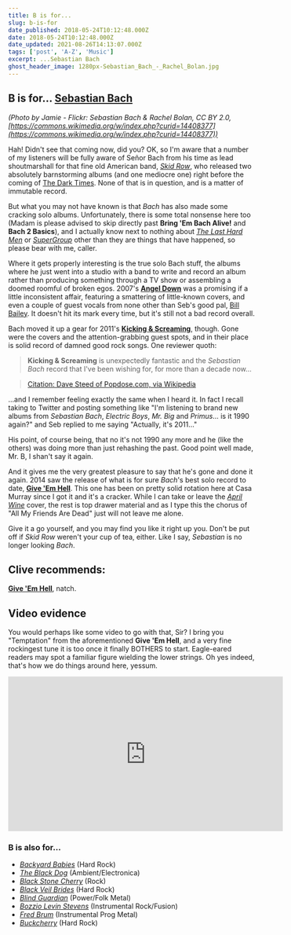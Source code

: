 ```yaml
---
title: B is for...
slug: b-is-for
date_published: 2018-05-24T10:12:48.000Z
date: 2018-05-24T10:12:48.000Z
date_updated: 2021-08-26T14:13:07.000Z
tags: ['post', 'A-Z', 'Music']
excerpt: ...Sebastian Bach
ghost_header_image: 1280px-Sebastian_Bach_-_Rachel_Bolan.jpg
---
```


## B is for… [Sebastian Bach](http://www.sebastianbach.com/)

*(Photo by Jamie - Flickr: Sebastian Bach & Rachel Bolan, CC BY 2.0, [https://commons.wikimedia.org/w/index.php?curid=14408377](https://commons.wikimedia.org/w/index.php?curid=14408377))*

Hah! Didn't see that coming now, did you? OK, so I'm aware that a number of my listeners will be fully aware of Señor Bach from his time as lead shoutmarshall for that fine old American band, [*Skid Row*](https://en.wikipedia.org/wiki/Skid_Row_(American_band)), who released two absolutely barnstorming albums (and one mediocre one) right before the coming of [The Dark Times](/the-dark-times). None of that is in question, and is a matter of immutable record.

But what you may not have known is that *Bach* has also made some cracking solo albums. Unfortunately, there is some total nonsense here too (Madam is please advised to skip directly past **Bring 'Em Bach Alive!** and **Bach 2 Basics**), and I actually know next to nothing about [*The Last Hard Men*](https://en.wikipedia.org/wiki/The_Last_Hard_Men_(band)) or [*SuperGroup*](https://en.wikipedia.org/wiki/Supergroup_(TV_series)) other than they are things that have happened, so please bear with me, caller.

Where it gets properly interesting is the true solo Bach stuff, the albums where he just went into a studio with a band to write and record an album rather than producing something through a TV show or assembling a doomed roomful of broken egos. 2007's [**Angel Down**](https://en.wikipedia.org/wiki/Angel_Down) was a promising if a little inconsistent affair, featuring a smattering of little-known covers, and even a couple of guest vocals from none other than Seb's good pal, [Bill Bailey](https://en.wikipedia.org/wiki/Axl_Rose). It doesn't hit its mark every time, but it's still not a bad record overall.

Bach moved it up a gear for 2011's [**Kicking & Screaming**](https://en.wikipedia.org/wiki/Kicking_%26_Screaming_(Sebastian_Bach_album)), though. Gone were the covers and the attention-grabbing guest spots, and in their place is solid record of damned good rock songs. One reviewer quoth:

> **Kicking & Screaming** is unexpectedly fantastic and the *Sebastian Bach* record that I've been wishing for, for more than a decade now…

> [Citation: Dave Steed of Popdose.com, via Wikipedia](https://en.wikipedia.org/wiki/Kicking_%26_Screaming_(Sebastian_Bach_album))

…and I remember feeling exactly the same when I heard it. In fact I recall taking to Twitter and posting something like "I'm listening to brand new albums from *Sebastian Bach*, *Electric Boys*, *Mr. Big* and *Primus*… is it 1990 again?" and Seb replied to me saying "Actually, it's 2011…"

His point, of course being, that no it's not 1990 any more and he (like the others) was doing more than just rehashing the past. Good point well made, Mr. B, I shan't say it again.

And it gives me the very greatest pleasure to say that he's gone and done it again. 2014 saw the release of what is for sure *Bach*'s best solo record to date, **[Give 'Em Hell](https://en.wikipedia.org/wiki/Give_%27Em_Hell_(Sebastian_Bach_album))**. This one has been on pretty solid rotation here at Casa Murray since I got it and it's a cracker. While I can take or leave the *[April Wine](https://en.wikipedia.org/wiki/April_Wine)* cover, the rest is top drawer material and as I type this the chorus of "All My Friends Are Dead" just will not leave me alone.

Give it a go yourself, and you may find you like it right up you. Don't be put off if *Skid Row* weren't your cup of tea, either. Like I say, *Sebastian* is no longer looking *Bach*.

## Clive recommends:

[**Give 'Em Hell**](https://smile.amazon.co.uk/Give-Em-Hell-Sebastian-Bach/dp/B00JQ3UX0E/), natch.

## Video evidence

You would perhaps like some video to go with that, Sir? I bring you "Temptation" from the aforementioned **Give 'Em Hell**, and a very fine rockingest tune it is too once it finally BOTHERS to start. Eagle-eared readers may spot a familiar figure wielding the lower strings. Oh yes indeed, that's how we do things around here, yessum.

<iframe width="560" height="315" src="https://www.youtube.com/embed/0aAnLcQJJHs" title="YouTube video player" frameborder="0" allow="accelerometer; autoplay; clipboard-write; encrypted-media; gyroscope; picture-in-picture; web-share" allowfullscreen></iframe>

### B is also for…

- *[Backyard Babies](https://en.wikipedia.org/wiki/Backyard_Babies)* (Hard Rock)
- *[The Black Dog](https://en.wikipedia.org/wiki/The_Black_Dog_(band))* (Ambient/Electronica)
- *[Black Stone Cherry](https://en.wikipedia.org/wiki/Black_Stone_Cherry)* (Rock)
- *[Black Veil Brides](https://en.wikipedia.org/wiki/Black_Veil_Brides)* (Hard Rock)
- *[Blind Guardian](https://en.wikipedia.org/wiki/Blind_Guardian)* (Power/Folk Metal)
- *[Bozzio Levin Stevens](https://en.wikipedia.org/wiki/Bozzio_Levin_Stevens)* (Instrumental Rock/Fusion)
- *[Fred Brum](https://www.metal-archives.com/bands/Fred_Brum/3540370029)* (Instrumental Prog Metal)
- *[Buckcherry](https://en.wikipedia.org/wiki/Buckcherry)* (Hard Rock)
